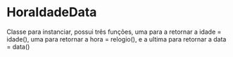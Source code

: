 # HoraIdadeData
Classe para instanciar,
possui três funções, uma para a retornar a idade = idade(),
uma para retornar a hora = relogio(), 
e a ultima para retornar a data = data()
